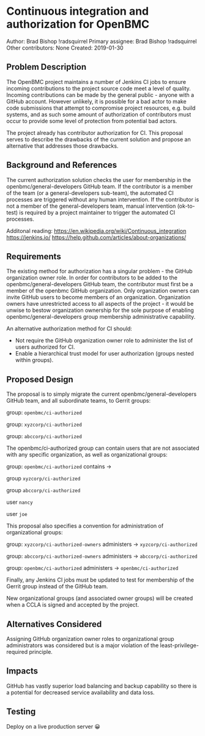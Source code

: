 # Continuous integration and authorization for OpenBMC

Author:
  Brad Bishop !radsquirrel
Primary assignee:
  Brad Bishop !radsquirrel
Other contributors:
  None
Created:
  2019-01-30

## Problem Description
The OpenBMC project maintains a number of Jenkins CI jobs to ensure incoming
contributions to the project source code meet a level of quality.  Incoming
contributions can be made by the general public - anyone with a GitHub account.
However unlikely, it is possible for a bad actor to make code submissions that
attempt to compromise project resources, e.g. build systems, and as such some
amount of authorization of contributors must occur to provide some level of
protection from potential bad actors.


The project already has contributor authorization for CI.  This proposal serves
to describe the drawbacks of the current solution and propose an alternative
that addresses those drawbacks.

## Background and References
The current authorization solution checks the user for membership in the
openbmc/general-developers GitHub team.  If the contributor is a member of the
team (or a general-developers sub-team), the automated CI processes are
triggered without any human intervention.  If the contributor is not a member of
the general-developers team, manual intervention (ok-to-test) is required by a
project maintainer to trigger the automated CI processes.


Additonal reading:
https://en.wikipedia.org/wiki/Continuous_integration
https://jenkins.io/
https://help.github.com/articles/about-organizations/

## Requirements
The existing method for authorization has a singular problem - the GitHub
organization owner role.  In order for contributors to be added to the
openbmc/general-developers GitHub team, the contributor must first be a member
of the openbmc GitHub organization.  Only organization owners can invite GitHub
users to become members of an organization.  Organization owners have
unrestricted access to all aspects of the project - it would be unwise to bestow
organization ownership for the sole purpose of enabling
openbmc/general-developers group membership administrative capability.


An alternative authorization method for CI should:
 - Not require the GitHub organization owner role to administer the list of
   users authorized for CI.
 - Enable a hierarchical trust model for user authorization (groups nested
   within groups).

## Proposed Design
The proposal is to simply migrate the current openbmc/general-developers GitHub
team, and all subordinate teams, to Gerrit groups:

group: `openbmc/ci-authorized`

group: `xyzcorp/ci-authorized`

group: `abccorp/ci-authorized`

The openbmc/ci-authorized group can contain users that are not associated with
any specific organization, as well as organizational groups:

group: `openbmc/ci-authorized` contains ->

  group `xyzcorp/ci-authorized`

  group `abccorp/ci-authorized`

  user `nancy`

  user `joe`

This proposal also specifies a convention for administration of organizational
groups:

group: `xyzcorp/ci-authorized-owners` administers -> `xyzcorp/ci-authorized`

group: `abccorp/ci-authorized-owners` administers -> `abccorp/ci-authorized`

group: `openbmc/ci-authorized` administers -> `openbmc/ci-authorized`

Finally, any Jenkins CI jobs must be updated to test for membership of the
Gerrit group instead of the GitHub team.

New organizational groups (and associated owner groups) will be created when a
CCLA is signed and accepted by the project.

## Alternatives Considered
Assigning GitHub organization owner roles to organizational group administrators
was considered but is a major violation of the least-privilege-required
principle.

## Impacts
GitHub has vastly superior load balancing and backup capability so there is a
potential for decreased service availability and data loss.

## Testing
Deploy on a live production server 😀
